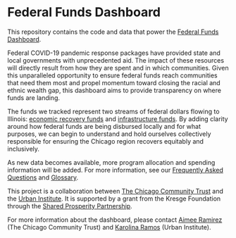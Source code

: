 # Federal Funds Dashboard

This repository contains the code and data that power the [Federal Funds Dashboard](https://chi-trust.github.io/Recovery-Funds-Dashboard/).

Federal COVID-19 pandemic response packages have provided state and local governments with unprecedented aid. The impact of these resources will directly result from how they are spent and in which communities. Given this unparalleled opportunity to ensure federal funds reach communities that need them most and propel momentum toward closing the racial and ethnic wealth gap, this dashboard aims to provide transparency on where funds are landing.

The funds we tracked represent two streams of federal dollars flowing to Illinois: [economic recovery funds](https://chi-trust.github.io/Recovery-Funds-Dashboard/recovery-funds.html) and [infrastructure funds](https://chi-trust.github.io/Recovery-Funds-Dashboard/infrastructure-funds.html). By adding clarity around how federal funds are being disbursed locally and for what purposes, we can begin to understand and hold ourselves collectively responsible for ensuring the Chicago region recovers equitably and inclusively.  

As new data becomes available, more program allocation and spending information will be added. For more information, see our [Frequently Asked Questions](https://chi-trust.github.io/Recovery-Funds-Dashboard/FAQ.html) and [Glossary](https://chi-trust.github.io/Recovery-Funds-Dashboard/glossary.html).

This project is a collaboration between [The Chicago Community Trust](https://www.cct.org/) and the [Urban Institute](https://www.urban.org/). It is supported by a grant from the Kresge Foundation through the [Shared Prosperity Partnership](http://www.sharedprosperitypartnership.org/).

For more information about the dashboard, please contact [Aimee Ramirez](mailto:aramirez@cct.org) (The Chicago Community Trust) and [Karolina Ramos](mailto:kramos@urban.org) (Urban Institute).
